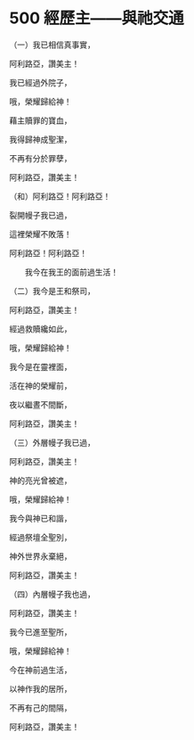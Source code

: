 # 500 經歷主——與祂交通

（一）我已相信真事實，

阿利路亞，讚美主！

我已經過外院子，

哦，榮耀歸給神！

藉主贖罪的寶血，

我得歸神成聖潔，

不再有分於罪孽，

阿利路亞，讚美主！

（和）阿利路亞！阿利路亞！

裂開幔子我已過，

這裡榮耀不敗落！

阿利路亞！阿利路亞！

　　我今在我王的面前過生活！

（二）我今是王和祭司，

阿利路亞，讚美主！

經過救贖纔如此，

哦，榮耀歸給神！

我今是在靈裡面，

活在神的榮耀前，

夜以繼晝不間斷，

阿利路亞，讚美主！

（三）外層幔子我已過，

阿利路亞，讚美主！

神的亮光曾被遮，

哦，榮耀歸給神！

我今與神已和諧，

經過祭壇全聖別，

神外世界永棄絕，

阿利路亞，讚美主！

（四）內層幔子我也過，

阿利路亞，讚美主！

我今已進至聖所，

哦，榮耀歸給神！

今在神前過生活，

以神作我的居所，

不再有己的間隔，

阿利路亞，讚美主！

